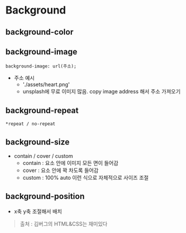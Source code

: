 # Background

## background-color

## background-image
```background-image: url(주소);```
* 주소 예시
    * './assets/heart.png'
    * unsplash에 무료 이미지 많음. copy image address 해서 주소 가져오기

## background-repeat
```*repeat / no-repeat```

## background-size
* contain / cover / custom
    * contain : 요소 안에 이미지 모든 면이 들어감
    * cover : 요소 안에 꽉 차도록 들어감
    * custom : 100% auto 이런 식으로 자체적으로 사이즈 조절

## background-position
* x축 y축 조절해서 배치

> 출처 : 김버그의 HTML&CSS는 재미있다
